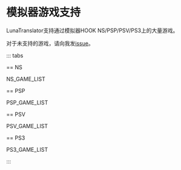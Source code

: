 # 模拟器游戏支持

LunaTranslator支持通过模拟器HOOK NS/PSP/PSV/PS3上的大量游戏。

对于未支持的游戏，请向我发[issue](https://lunatranslator.org/Resource/game_support)。

::: tabs

== NS

NS_GAME_LIST

== PSP

PSP_GAME_LIST

== PSV

PSV_GAME_LIST

== PS3

PS3_GAME_LIST

:::